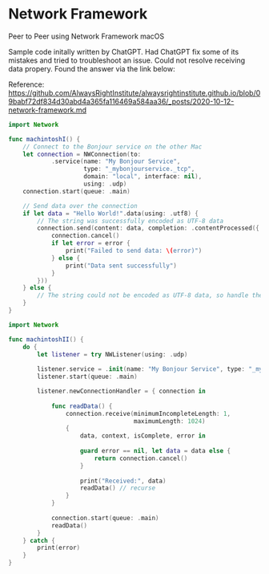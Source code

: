 # Network Framework
 Peer to Peer using Network Framework macOS

Sample code initally written by ChatGPT. Had ChatGPT fix some of its mistakes and tried to troubleshoot an issue. Could not resolve receiving data propery. Found the answer via the link below:

Reference: https://github.com/AlwaysRightInstitute/alwaysrightinstitute.github.io/blob/09babf72df834d30abd4a365fa116469a584aa36/_posts/2020-10-12-network-framework.md


```swift
import Network

func machintoshI() {
    // Connect to the Bonjour service on the other Mac
    let connection = NWConnection(to:
            .service(name: "My Bonjour Service",
                     type: "_mybonjourservice._tcp",
                     domain: "local", interface: nil),
                     using: .udp)
    connection.start(queue: .main)

    // Send data over the connection
    if let data = "Hello World!".data(using: .utf8) {
        // The string was successfully encoded as UTF-8 data
        connection.send(content: data, completion: .contentProcessed({ (error) in
            connection.cancel()
            if let error = error {
                print("Failed to send data: \(error)")
            } else {
                print("Data sent successfully")
            }
        }))
    } else {
        // The string could not be encoded as UTF-8 data, so handle the error here
    }
}
```

```swift
import Network

func machintoshII() {
    do {
        let listener = try NWListener(using: .udp)
        
        listener.service = .init(name: "My Bonjour Service", type: "_mybonjourservice._tcp", domain: "local")
        listener.start(queue: .main)

        listener.newConnectionHandler = { connection in
            
            func readData() {
                connection.receive(minimumIncompleteLength: 1,
                                   maximumLength: 1024)
                {
                    data, context, isComplete, error in
                    
                    guard error == nil, let data = data else {
                        return connection.cancel()
                    }
                    
                    print("Received:", data)
                    readData() // recurse
                }
            }
            
            connection.start(queue: .main)
            readData()
        }
    } catch {
        print(error)
    }
}
```
